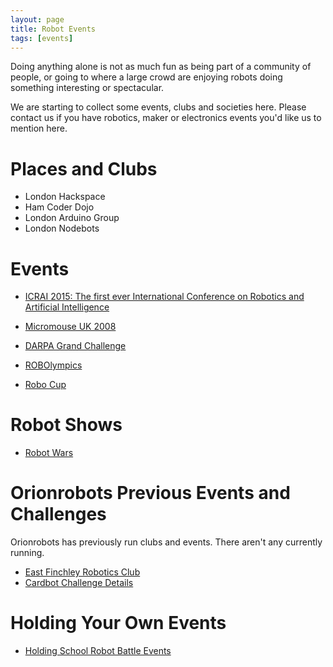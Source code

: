 ```yaml
---
layout: page
title: Robot Events
tags: [events]
---
```

Doing anything alone is not as much fun as being part of a community of people, 
or going to where a large crowd are enjoying robots doing something interesting or spectacular.

We are starting to collect some events, clubs and societies here. 
Please contact us if you have robotics, maker or electronics events you'd like us to mention here.

# Places and Clubs

* London Hackspace
* Ham Coder Dojo
* London Arduino Group
* London Nodebots

# Events

* [ICRAI 2015: The first ever International Conference on Robotics and Artificial Intelligence](/pages/icra_2015.html)
* [Micromouse UK 2008](/2008/07/06/uk-micromouse-2008)

* [DARPA Grand Challenge](darpa_grand_challenge.html)
* [ROBOlympics](/wiki/robolympics.html)
* [Robo Cup](/wiki/robo_cup.html)

# Robot Shows

* [Robot Wars](/wiki/robot_wars.html)

# Orionrobots Previous Events and Challenges

Orionrobots has previously run clubs and events. There aren't any currently running.

* [East Finchley Robotics Club](/wiki/east_finchley_robotics_club.html)
* [Cardbot Challenge Details](/wiki/cardbot_challenge_details.html)

# Holding Your Own Events

* [Holding School Robot Battle Events](/wiki/holding_school_robot_battle_events.html)